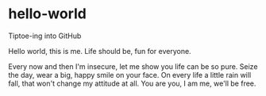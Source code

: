 # hello-world
Tiptoe-ing into GitHub

Hello world, this is me.
Life should be, fun for everyone.

Every now and then I'm insecure,
let me show you life can be so pure.
Seize the day, wear a big, happy smile on your face.
On every life a little rain will fall,
that won't change my attitude at all.
You are you, I am me, we'll be free.
